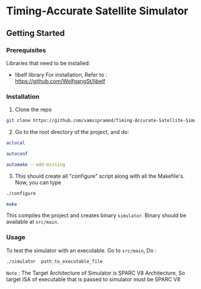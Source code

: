 # Timing-Accurate Satellite Simulator




## Getting Started


### Prerequisites

Libraries that need to be installed:

* libelf library
    For installation, Refer to : https://github.com/WolfgangSt/libelf



### Installation

1. Clone the repo
```sh
git clone https://github.com/vamsipramod/Timing-Accurate-Satellite-Simulator.git
```
2. Go to the root directory of the project, and do:

```sh
aclocal

autoconf

automake --add-missing
```

3. This should create all "configure" script along with all the Makefile's. Now, you can type
```sh
./configure

make
```

This compiles the project and creates binary `simulator`.
Binary should be available at `src/main`.


### Usage

To test the simulator with an executable. Go to `src/main`, Do :
```sh
./simulator  path_to_executable_file

```

`Note` : The Target Architecture of Simulator is SPARC V8 Architecture, So target ISA of executable that is passed to simulator must be SPARC V8
